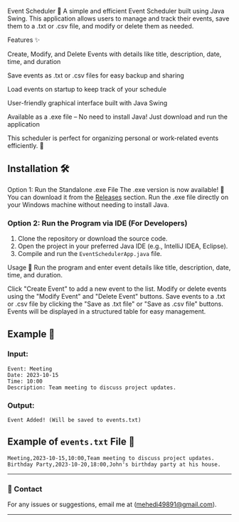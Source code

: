 Event Scheduler 📅
A simple and efficient Event Scheduler built using Java Swing. This application allows users to manage and track their events, save them to a .txt or .csv file, and modify or delete them as needed.

Features ✨

Create, Modify, and Delete Events with details like title, description, date, time, and duration

Save events as .txt or .csv files for easy backup and sharing

Load events on startup to keep track of your schedule

User-friendly graphical interface built with Java Swing

Available as a .exe file – No need to install Java! Just download and run the application

This scheduler is perfect for organizing personal or work-related events efficiently. 🚀

## Installation 🛠️

Option 1: Run the Standalone .exe File
The .exe version is now available! 🎉 You can download it from the [Releases](https://github.com/yourusername/EventScheduler/releases) section.
Run the .exe file directly on your Windows machine without needing to install Java.

### Option 2: Run the Program via IDE (For Developers)
1. Clone the repository or download the source code.
2. Open the project in your preferred Java IDE (e.g., IntelliJ IDEA, Eclipse).
3. Compile and run the `EventSchedulerApp.java` file.

Usage 🚀
Run the program and enter event details like title, description, date, time, and duration.

Click "Create Event" to add a new event to the list.
Modify or delete events using the "Modify Event" and "Delete Event" buttons.
Save events to a .txt or .csv file by clicking the "Save as .txt file" or "Save as .csv file" buttons.
Events will be displayed in a structured table for easy management.

## Example 📌

### Input:

```
Event: Meeting
Date: 2023-10-15
Time: 10:00
Description: Team meeting to discuss project updates.
```

### Output:
```
Event Added! (Will be saved to events.txt)
```

## Example of `events.txt` File 📄

```
Meeting,2023-10-15,10:00,Team meeting to discuss project updates.
Birthday Party,2023-10-20,18:00,John's birthday party at his house.
```

---

### 📧 Contact

For any issues or suggestions, email me at (mehedi49891@gmail.com).

---

